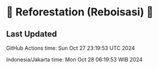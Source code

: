 
# 🌳 Reforestation (Reboisasi) 🌲

## Last Updated

GitHub Actions time: Sun Oct 27 23:19:53 UTC 2024

Indonesia/Jakarta time: Mon Oct 28 06:19:53 WIB 2024
